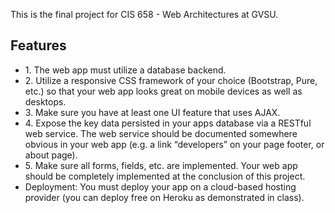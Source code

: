 <p>This is the final project for CIS 658 - Web Architectures at GVSU.</p>

<h2>Features</h2>

<ul>
<li>1. The web app must utilize a database backend.</li>
<li>2. Utilize a responsive CSS framework of your choice (Bootstrap, Pure, etc.) so that your web app
looks great on mobile devices as well as desktops.</li>
<li>3. Make sure you have at least one UI feature that uses AJAX.</li>
<li>4. Expose the key data persisted in your apps database via a RESTful web service. The web service
should be documented somewhere obvious in your web app (e.g. a link “developers” on your page footer, or about page).</li>
<li>5. Make sure all forms, fields, etc. are implemented. Your web app should be completely
implemented at the conclusion of this project.</li>
<li>Deployment: You must deploy your app on a cloud-based hosting provider (you can deploy free on
Heroku as demonstrated in class).</li>
</ul>